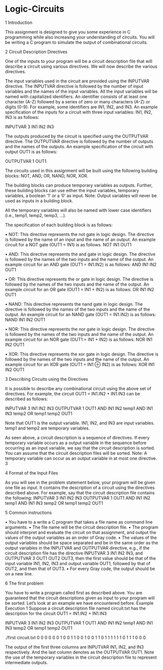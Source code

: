 # Logic-Circuits

1 Introduction

This assignment is designed to give you some experience in C programming while also increasing
your understanding of circuits. You will be writing a C program to simulate the output of
combinational circuits.

2 Circuit Description Directives

One of the inputs to your program will be a circuit description file that will describe a circuit using
various directives. We will now describe the various directives.

The input variables used in the circuit are provided using the INPUTVAR directive. The INPUTVAR
directive is followed by the number of input variables and the names of the input variables.
All the input variables will be named with capitalized identifiers. An identifier consists
of at least one character (A-Z) followed by a series of zero or many characters (A-Z)
or digits (0-9). For example, some identifiers are IN1, IN2, and IN3. An example specification
of the inputs for a circuit with three input variables: IN1, IN2, IN3 is as follows:

INPUTVAR 3 IN1 IN2 IN3

The outputs produced by the circuit is specified using the OUTPUTVAR directive. The OUTPUTVAR
directive is followed by the number of outputs and the names of the outputs.
An example specification of the circuit with output OUT1 is as follows:

OUTPUTVAR 1 OUT1

The circuits used in this assignment will be built using the following building blocks: NOT, AND,
OR, NAND, NOR, XOR.

The building blocks can produce temporary variables as outputs. Further, these building blocks
can use either the input variables, temporary variables, a boolean ’1’ or a ’0’ as input.
Note: Output variables will never be used as inputs in a building block.

All the temporary variables will also be named with lower case identifiers (i.e., temp1, temp2,
temp3, ...).

The specification of each building block is as follows:

• NOT: This directive represents the not gate in logic design. The directive is followed by the
name of an input and the name of an output.
An example circuit for a NOT gate (OUT1 = IN1) is as follows.
NOT IN1 OUT1

• AND: This directive represents the and gate in logic design. The directive is followed by the
names of the two inputs and the name of the output.
An example circuit for an AND gate (OUT1 = IN1.IN2) is as follows:
AND IN1 IN2 OUT1

• OR: This directive represents the or gate in logic design. The directive is followed by the
names of the two inputs and the name of the output.
An example circuit for an OR gate (OUT1 = IN1 + IN2) is as follows:
OR IN1 IN2 OUT1

• NAND: This directive represents the nand gate in logic design. The directive is followed by
the names of the two inputs and the name of the output.
An example circuit for an NAND gate (OUT1 = IN1.IN2) is as follows:
NAND IN1 IN2 OUT1

• NOR: This directive represents the nor gate in logic design. The directive is followed by the
names of the two inputs and the name of the output.
An example circuit for an NOR gate (OUT1 = IN1 + IN2) is as follows:
NOR IN1 IN2 OUT1

• XOR: This directive represents the xor gate in logic design. The directive is followed by the
names of the two inputs and the name of the output.
An example circuit for an XOR gate (OUT1 = IN1 ⊕ IN2) is as follows:
XOR IN1 IN2 OUT1



3 Describing Circuits using the Directives

It is possible to describe any combinational circuit using the above set of directives. For example,
the circuit OUT1 = IN1.IN2 + IN1.IN3 can be described as follows:

INPUTVAR 3 IN1 IN2 IN3
OUTPUTVAR 1 OUT1
AND IN1 IN2 temp1
AND IN1 IN3 temp2
OR temp1 temp2 OUT1

Note that OUT1 is the output variable. IN1, IN2, and IN3 are input variables. temp1 and temp2
are temporary variables.

As seen above, a circuit description is a sequence of directives. If every temporary variable occurs
as a output variable in the sequence before occurring as an input variable, we say that the circuit
description is sorted. You can assume that the circuit description files will be sorted.
Note: A temporary variable can occur as an output variable in at most one directive.
3

4 Format of the Input Files

As you will see in the problem statement below, your program will be given one file as input. It
contains the description of a circuit using the directives described above.
For example, say that the circuit description file contains the following:
INPUTVAR 3 IN1 IN2 IN3
OUTPUTVAR 1 OUT1
AND IN1 IN2 temp1
AND IN1 IN3 temp2
OR temp1 temp2 OUT1

5 Common instructions

• You have to a write a C program that takes a file name as command line arguments.
• The file name will be the circuit description file.
• The program should interpret and evaluate the circuit on that assignment, and output the
values of the output variables as an order of Gray code.
• The values of the output variables should be space separated and be in the same order as
the output variables in the INPUTVAR and OUTPUTVAR directive, e.g., if the circuit
description file has the directive INPUTVAR 3 IN1 IN2 IN3, and OUTPUTVAR 3 OUT1
OUT2 OUT3, then the first value should be that of the input variable IN1, IN2, IN3 and
output variable OUT1, followed by that of OUT2, and then that of OUT3.
• For every Gray code, the output should be on a new line.

6 The first problem 

You have to write a program called first as described above. You are guaranteed that the circuit
descriptions given as input to your program will be sorted. Let’s look at an example we have
encountered before.
Example Execution 1
Suppose a circuit description file named circuit.txt has the description for the circuit OUT1 =
IN1.IN2 + IN1.IN3

INPUTVAR 3 IN1 IN2 IN3
OUTPUTVAR 1 OUT1
AND IN1 IN2 temp1
AND IN1 IN3 temp2
OR temp1 temp2 OUT1

./first circuit.txt
0 0 0 0
0 0 1 0
0 1 1 0
0 1 0 0
1 1 0 1
1 1 1 1
1 0 1 1
1 0 0 0

The output of the first three columns are INPUTVAR IN1, IN2, and IN3 respectively. And the
last column denotes as the OUTPUTVAR OUT1.
Note the use of the temporary variables in the circuit description file to represent intermediate
outputs.
